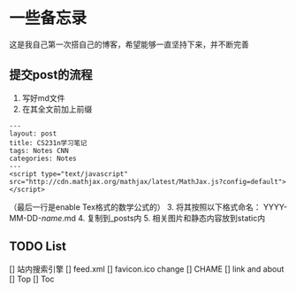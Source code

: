 # 一些备忘录

这是我自己第一次搭自己的博客，希望能够一直坚持下来，并不断完善

## 提交post的流程

1. 写好md文件
2. 在其全文前加上前缀
```
---
layout: post
title: CS231n学习笔记
tags: Notes CNN
categories: Notes
---
<script type="text/javascript" src="http://cdn.mathjax.org/mathjax/latest/MathJax.js?config=default"></script>
```
（最后一行是enable Tex格式的数学公式的）
3. 将其按照以下格式命名：
YYYY-MM-DD-$name$.md
4. 复制到_posts内
5. 相关图片和静态内容放到static内

## TODO List

[] 站内搜索引擎
[] feed.xml
[] favicon.ico change
[] CHAME
[] link and about
[] Top
[] Toc
